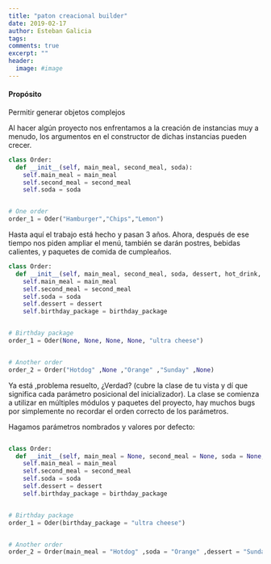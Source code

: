 ```yaml
---
title: "paton creacional builder"
date: 2019-02-17
author: Esteban Galicia
tags:
comments: true
excerpt: ""
header:
  image: #image
---
```



#### Propósito
Permitir generar objetos complejos


Al hacer algún proyecto nos enfrentamos a la creación de instancias muy a menudo, los argumentos en el constructor de dichas instancias pueden crecer.



```python
class Order:
  def __init__(self, main_meal, second_meal, soda):
    self.main_meal = main_meal
    self.second_meal = second_meal
    self.soda = soda


# One order
order_1 = Oder("Hamburger","Chips","Lemon")
```

Hasta aquí el trabajo está hecho y pasan 3 años.
Ahora, después de ese tiempo nos piden ampliar el menú, también se darán postres, bebidas calientes, y paquetes de comida de cumpleaños.

```python
class Order:
  def __init__(self, main_meal, second_meal, soda, dessert, hot_drink, birthday_package):
    self.main_meal = main_meal
    self.second_meal = second_meal
    self.soda = soda
    self.dessert = dessert
    self.birthday_package = birthday_package


# Birthday package
order_1 = Oder(None, None, None, None, "ultra cheese")


# Another order
order_2 = Order("Hotdog" ,None ,"Orange" ,"Sunday" ,None)
```
Ya está ,problema resuelto, ¿Verdad? (cubre la clase de tu vista y dí que significa cada parámetro posicional del inicializador).
La clase se comienza a utilizar en múltiples módulos y paquetes del proyecto, hay muchos bugs por simplemente no recordar el orden correcto de los parámetros.

Hagamos parámetros nombrados y valores por defecto:

```python

class Order:
  def __init__(self, main_meal = None, second_meal = None, soda = None, dessert = None, hot_drink = None, birthday_package = None):
    self.main_meal = main_meal
    self.second_meal = second_meal
    self.soda = soda
    self.dessert = dessert
    self.birthday_package = birthday_package


# Birthday package
order_1 = Oder(birthday_package = "ultra cheese")


# Another order
order_2 = Order(main_meal = "Hotdog" ,soda = "Orange" ,dessert = "Sunday")

```